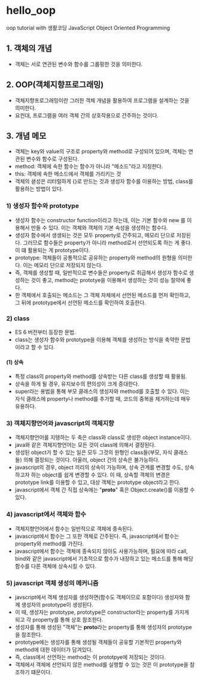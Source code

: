# hello_oop

oop tutorial with 생활코딩 JavaScript Object Oriented Programming

## 1. 객체의 개념

- 객체는 서로 연관된 변수와 함수를 그룹핑한 것을 의미한다.

## 2. OOP(객체지향프로그래밍)

- 객체지향프로그래밍이란 그러한 객체 개념을 활용하여 프로그램을 설계하는 것을 의미한다.
- 요컨대, 프로그램을 여러 객체 간의 상호작용으로 간주하는 것이다.

## 3. 개념 메모

- 객체는 key와 value의 구조로 property와 method로 구성되어 있으며, 객체는 연관된 변수와 함수로 구성된다.
- method: 객체에 속한 함수는 함수가 아니라 "메소드"라고 지칭한다.
- this: 객체에 속한 메소드에서 객체를 가리키는 것
- 객체의 샏성은 리터럴하게 {}로 만드는 것과 생성자 함수를 이용하는 방법, class를 활용하는 방법이 있다.

### 1) 생성자 함수와 prototype

- 생성자 함수는 constructor function이라고 하는데, 이는 기본 함수와 new 를 이용해서 만들 수 있다. 이는 객체와 객체의 기본 속성을 생성하는 함수다.
- 생성자 함수에서 생생되는 것은 모두 property로 간주되고, 메모리 단으로 저장된다. 그러므로 함수들은 property가 아니라 method로서 선언되도록 하는 게 좋다. 이 떄 활용되는 게 prototype이다.
- prototype: 객체들이 공통적으로 공유하는 property와 method의 원형을 의미한다. 이는 메모리 단으로 저장되지 않는다.
- 즉, 객체를 생성할 때, 일반적으로 변수들은 property로 취급해서 생성자 함수로 생성하는 것이 좋고, method는 prototye을 이용해서 생성하는 것이 성능 절약에 좋다.
- 한 객체에서 호출되는 메소드는 그 객체 자체에서 선언된 메소드를 먼저 확인하고, 그 뒤에 prototype에서 선언된 메소드를 확인하여 호출한다.

### 2) class

- ES 6 버전부터 등장한 문법.
- class는 생성자 함수와 prototype을 이용해 객체를 생성하는 방식을 축약한 문법이라고 할 수 있다.

#### (1) 상속

- 특정 class의 property와 method를 상속받는 다른 class를 생성할 때 활용됨.
- 상속을 하게 될 경우, 유지보수의 편의성이 크게 증대한다.
- super라는 용법을 통해 부모 클래스의 생성자와 method를 호출할 수 있다. 이는 자식 클래스에 property나 method를 추가할 때, 코드의 중복을 제거하는데 매우 유용하다.

### 3) 객체지향언어와 javascript의 객체지향

- 객체지향언어를 지탱하는 두 축은 class와 class로 생성한 object instance이다.
- java와 같은 객체지향언어는 모든 것이 class에 의해서 결정된다.
- 생성된 object가 할 수 있는 일은 모두 그것의 원형인 class들(부모, 자식 클래스들) 의해 결정되는 것이다. 아울러, object 간의 상속은 불가능하다.
- javascript의 경우, object 끼리의 상속이 가능하며, 상속 관계를 변경할 수도, 상속하고자 하는 object를 쉽게 변경할 수 있다. 이 때, 상속할 객체의 변경은 prototype link를 이용할 수 있고, 대상 객체는 prototype object라고 한다.
- javascript에서 객체 간 직접 상속에는 "**proto**" 혹은 Object.create()를 이용할 수 있다.

### 4) javascript에서 객체와 함수

- 객체지향언어에서 함수는 일반적으로 객체에 종속된다.
- javascript에서 함수는 그 또한 객체로 간주된다. 즉, javascript에서 함수는 property와 method를 가진다.
- javascript에서 함수는 객체에 종속되지 않아도 사용가능하며, 필요에 따라 call, bind와 같은 javascript에서 기초적으로 함수가 내장하고 있는 메소드를 통해 해당 함수를 다른 객체에 상속시킬 수 있다.

### 5) javascript 객체 생성의 메커니즘

- javscript에서 객체 생성자를 생성하면(함수도 객체이므로 포함이다) 생성자와 함께 생성자의 prototype이 생성된다.
- 이 때, 생성자는 prototype, prototype은 constructor라는 property를 가지게 되고 각 property를 통해 상호 참조한다.
- 생성자를 통해 생성된 "객체"는 **proto**라는 property를 통해 생성자의 prototype을 참조한다.
- prototype에는 생성자를 통해 생성될 객체들이 공유할 기본적인 property와 method에 대한 데이터가 담겨있다.
- 즉, class에서 선언하는 method는 이 prototpye에 저장되는 것이다.
- 객체에서 객체에 선언되지 않은 method를 실행할 수 있는 것은 이 prototype을 참조하기 떄문이다.
